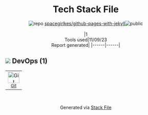 <!--
--- Readme.md Snippet without images Start ---
## Tech Stack
spacegirlkes/github-pages-with-jekyll is built on the following main stack:

Full tech stack [here](/techstack.md)
--- Readme.md Snippet without images End ---

--- Readme.md Snippet with images Start ---
## Tech Stack
spacegirlkes/github-pages-with-jekyll is built on the following main stack:

Full tech stack [here](/techstack.md)
--- Readme.md Snippet with images End ---
-->
<div align="center">

# Tech Stack File
![](https://img.stackshare.io/repo.svg "repo") [spacegirlkes/github-pages-with-jekyll](https://github.com/spacegirlkes/github-pages-with-jekyll)![](https://img.stackshare.io/public_badge.svg "public")
<br/><br/>
|1<br/>Tools used|11/09/23 <br/>Report generated|
|------|------|
</div>

## <img src='https://img.stackshare.io/devops.svg'/> DevOps (1)
<table><tr>
  <td align='center'>
  <img width='36' height='36' src='https://img.stackshare.io/service/1046/git.png' alt='Git'>
  <br>
  <sub><a href="http://git-scm.com/">Git</a></sub>
  <br>
  <sub></sub>
</td>

</tr>
</table>

<br/>
<div align='center'>

Generated via [Stack File](https://github.com/apps/stack-file)
